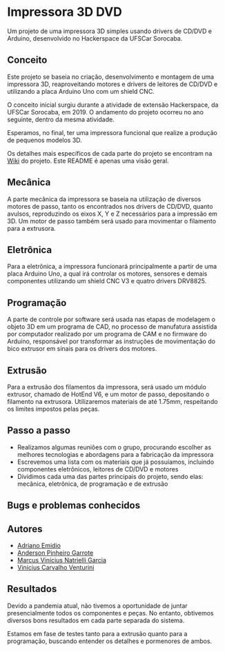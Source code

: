 # Impressora 3D DVD
 Um projeto de uma impressora 3D simples usando drivers de CD/DVD e Arduino, desenvolvido no Hackerspace da UFSCar Sorocaba.

## Conceito
Este projeto se baseia no criação, desenvolvimento e montagem de uma impressora 3D, reaproveitando motores e drivers de leitores de CD/DVD e utilizando a placa Arduino Uno com um shield CNC.

O conceito inicial surgiu durante a atividade de extensão Hackerspace, da UFSCar Sorocaba, em 2019. O andamento do projeto ocorreu no ano seguinte, dentro da mesma atividade.

Esperamos, no final, ter uma impressora funcional que realize a produção de pequenos modelos 3D.

Os detalhes mais específicos de cada parte do projeto se encontram na [Wiki](https://github.com/AndersonGarrote/impressora_3D_DVD/wiki) do projeto. Este README é apenas uma visão geral.

## Mecânica
A parte mecânica da impressora se baseia na utilização de diversos motores de passo, tanto os encontrados nos drivers de CD/DVD, quanto avulsos, reproduzindo os eixos X, Y e Z necessários para a impressão em 3D. Um motor de passo também será usado para movimentar o filamento para a extrusora.

## Eletrônica
Para a eletrônica, a impressora funcionará principalmente a partir de uma placa Arduino Uno, a qual irá controlar os motores, sensores e demais componentes utilizando um shield CNC V3 e quatro drivers DRV8825.

## Programação
A parte de controle por software será usada nas etapas de modelagem o objeto 3D em um programa de CAD, no processo de manufatura assistida por computador realizado por um programa de CAM e no firmware do Arduíno, responsável por transformar as instruções de movimentação do bico extrusor em sinais para os drivers dos motores.  

## Extrusão
Para a extrusão dos filamentos da impressora, será usado um módulo extrusor, chamado de HotEnd V6, e um motor de passo, depositando o filamento na extrusora. Utilizaremos materiais de até 1.75mm, respeitando os limites impostos pelas peças.

## Passo a passo
* Realizamos algumas reuniões com o grupo, procurando escolher as melhores tecnologias e abordagens para a fabricação da impressora
* Escrevemos uma lista com os materiais que já possuíamos, incluindo componentes eletrônicos, leitores de CD/DVD e motores
* Dividimos cada uma das partes principais do projeto, sendo elas: mecânica, eletrônica, de programação e de extrusão

## Bugs e problemas conhecidos

## Autores 
- [Adriano Emidio](https://github.com/adrianoemidio)
- [Anderson Pinheiro Garrote](https://github.com/AndersonGarrote)
- [Marcus Vinícius Natrielli Garcia](https://github.com/Infinitemarcus)
- [Vinícius Carvalho Venturini](https://github.com/Vinicius-Venturini)

## Resultados
Devido a pandemia atual, não tivemos a oportunidade de juntar presencialmente todos os componentes e peças. No entanto, obtivemos diversos bons resultados em cada parte separada do sistema.

Estamos em fase de testes tanto para a extrusão quanto para a programação, buscando entender os detalhes e pormenores de ambos.


